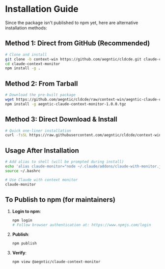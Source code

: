 # Installation Guide

Since the package isn't published to npm yet, here are alternative installation methods:

## Method 1: Direct from GitHub (Recommended)

```bash
# Clone and install
git clone -b context-win https://github.com/aegntic/cldcde.git claude-context-monitor
cd claude-context-monitor
npm install -g .
```

## Method 2: From Tarball

```bash
# Download the pre-built package
wget https://github.com/aegntic/cldcde/raw/context-win/aegntic-claude-context-monitor-1.0.0.tgz
npm install -g aegntic-claude-context-monitor-1.0.0.tgz
```

## Method 3: Direct Download & Install

```bash
# Quick one-liner installation
curl -fsSL https://raw.githubusercontent.com/aegntic/cldcde/context-win/bin/install.js | node
```

## Usage After Installation

```bash
# Add alias to shell (will be prompted during install)
echo 'alias claude-monitor="node ~/.claude/addons/claude-with-monitor.js"' >> ~/.bashrc
source ~/.bashrc

# Use Claude with context monitor
claude-monitor
```

## To Publish to npm (for maintainers)

1. **Login to npm**:
   ```bash
   npm login
   # Follow browser authentication at: https://www.npmjs.com/login
   ```

2. **Publish**:
   ```bash
   npm publish
   ```

3. **Verify**:
   ```bash
   npm view @aegntic/claude-context-monitor
   ```